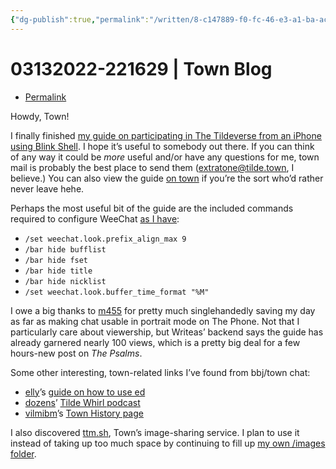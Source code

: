 ```yaml
---
{"dg-publish":true,"permalink":"/written/8-c147889-f0-fc-46-e3-a1-ba-acdc-8-e866420-2/","dgHomeLink":true,"dgPassFrontmatter":false}
---
```


# 03132022-221629 | Town Blog
- [Permalink](https://tilde.town/~extratone/blog/20220314.html)

Howdy, Town!

I finally finished [my guide on participating in The Tildeverse from an iPhone using Blink Shell](https://bilge.world/tildetown-iphone-blink-shell). I hope it’s useful to somebody out there. If you can think of any way it could be *more* useful and/or have any questions for me, town mail is probably the best place to send them (extratone@tilde.town, I believe.) You can also view the guide [on town](https://tilde.town/~extratone/blink) if you’re the sort who’d rather never leave hehe.

Perhaps the most useful bit of the guide are the included commands required to configure WeeChat [as I have](https://tilde.town/~extratone/images/weechat.png):

- `/set weechat.look.prefix_align_max 9`
- `/bar hide bufflist`
- `/bar hide fset`
- `/bar hide title`
- `/bar hide nicklist`
- `/set weechat.look.buffer_time_format "%M"`

I owe a big thanks to [m455](https://tilde.town/~m455) for pretty much singlehandedly saving my day as far as making chat usable in portrait mode on The Phone. Not that I particularly care about viewership, but Writeas’ backend says the guide has already garnered nearly 100 views, which is a pretty big deal for a few hours-new post on *The Psalms*.

Some other interesting, town-related links I’ve found from bbj/town chat:
- [elly](https://tilde.town/~elly)’s [guide on how to use ed](https://elly.town/d/blog/2015-10-03-ed-tutorial.txt)
- [dozens](https://tilde.town/~dozens)’ [Tilde Whirl podcast](https://tilde.town/~dozens/podcast)
- [vilmibm](https://tilde.town/~vilmibm)’s [Town History page](https://tilde.town/~vilmibm/town.html)

I also discovered [ttm.sh](https://ttm.sh), Town’s image-sharing service. I plan to use it instead of taking up too much space by continuing to fill up [my own /images folder](https://tilde.town/~extratone/images). 